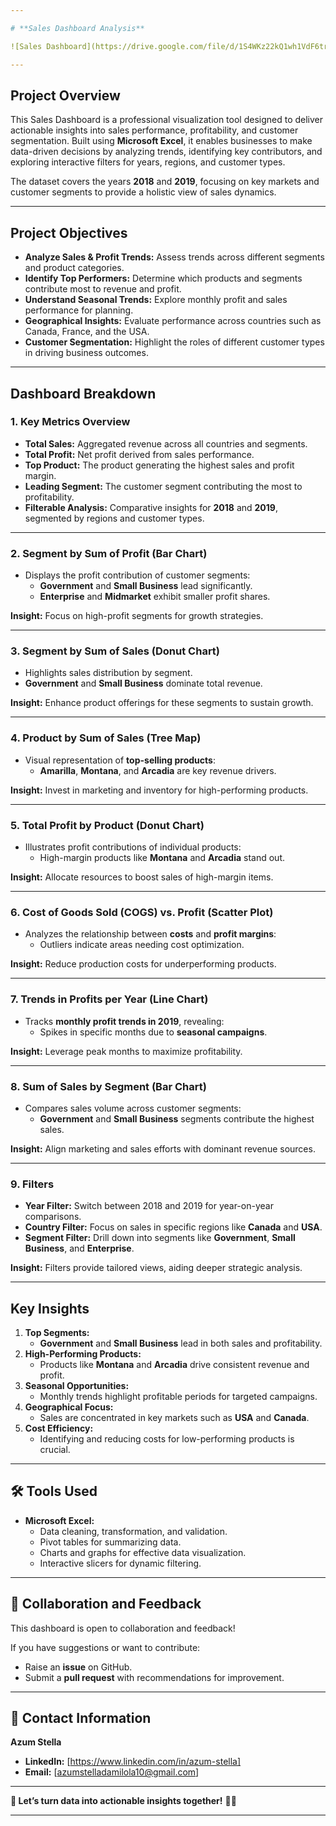 ```yaml
---

# **Sales Dashboard Analysis**  

![Sales Dashboard](https://drive.google.com/file/d/1S4WKz22kQ1wh1VdF6trJa4-MGDwitWzu/view?usp=drive_link)  

---
```


## **Project Overview**  
This Sales Dashboard is a professional visualization tool designed to deliver actionable insights into sales performance, profitability, and customer segmentation. Built using **Microsoft Excel**, it enables businesses to make data-driven decisions by analyzing trends, identifying key contributors, and exploring interactive filters for years, regions, and customer types.  

The dataset covers the years **2018** and **2019**, focusing on key markets and customer segments to provide a holistic view of sales dynamics.  

---

## **Project Objectives**  
- **Analyze Sales & Profit Trends:** Assess trends across different segments and product categories.  
- **Identify Top Performers:** Determine which products and segments contribute most to revenue and profit.  
- **Understand Seasonal Trends:** Explore monthly profit and sales performance for planning.  
- **Geographical Insights:** Evaluate performance across countries such as Canada, France, and the USA.  
- **Customer Segmentation:** Highlight the roles of different customer types in driving business outcomes.  

---

## **Dashboard Breakdown**  

### **1. Key Metrics Overview**  
- **Total Sales:** Aggregated revenue across all countries and segments.  
- **Total Profit:** Net profit derived from sales performance.  
- **Top Product:** The product generating the highest sales and profit margin.  
- **Leading Segment:** The customer segment contributing the most to profitability.  
- **Filterable Analysis:** Comparative insights for **2018** and **2019**, segmented by regions and customer types.  

---

### **2. Segment by Sum of Profit (Bar Chart)**  
- Displays the profit contribution of customer segments:  
  - **Government** and **Small Business** lead significantly.  
  - **Enterprise** and **Midmarket** exhibit smaller profit shares.  

**Insight:** Focus on high-profit segments for growth strategies.  

---

### **3. Segment by Sum of Sales (Donut Chart)**  
- Highlights sales distribution by segment.  
- **Government** and **Small Business** dominate total revenue.  

**Insight:** Enhance product offerings for these segments to sustain growth.  

---

### **4. Product by Sum of Sales (Tree Map)**  
- Visual representation of **top-selling products**:  
  - **Amarilla**, **Montana**, and **Arcadia** are key revenue drivers.  

**Insight:** Invest in marketing and inventory for high-performing products.  

---

### **5. Total Profit by Product (Donut Chart)**  
- Illustrates profit contributions of individual products:  
  - High-margin products like **Montana** and **Arcadia** stand out.  

**Insight:** Allocate resources to boost sales of high-margin items.  

---

### **6. Cost of Goods Sold (COGS) vs. Profit (Scatter Plot)**  
- Analyzes the relationship between **costs** and **profit margins**:  
  - Outliers indicate areas needing cost optimization.  

**Insight:** Reduce production costs for underperforming products.  

---

### **7. Trends in Profits per Year (Line Chart)**  
- Tracks **monthly profit trends in 2019**, revealing:  
  - Spikes in specific months due to **seasonal campaigns**.  

**Insight:** Leverage peak months to maximize profitability.  

---

### **8. Sum of Sales by Segment (Bar Chart)**  
- Compares sales volume across customer segments:  
  - **Government** and **Small Business** segments contribute the highest sales.  

**Insight:** Align marketing and sales efforts with dominant revenue sources.  

---

### **9. Filters**  
- **Year Filter:** Switch between 2018 and 2019 for year-on-year comparisons.  
- **Country Filter:** Focus on sales in specific regions like **Canada** and **USA**.  
- **Segment Filter:** Drill down into segments like **Government**, **Small Business**, and **Enterprise**.  

**Insight:** Filters provide tailored views, aiding deeper strategic analysis.  

---

## **Key Insights**  
1. **Top Segments:**  
   - **Government** and **Small Business** lead in both sales and profitability.  
2. **High-Performing Products:**  
   - Products like **Montana** and **Arcadia** drive consistent revenue and profit.  
3. **Seasonal Opportunities:**  
   - Monthly trends highlight profitable periods for targeted campaigns.  
4. **Geographical Focus:**  
   - Sales are concentrated in key markets such as **USA** and **Canada**.  
5. **Cost Efficiency:**  
   - Identifying and reducing costs for low-performing products is crucial.  

---

## 🛠 **Tools Used**  
- **Microsoft Excel:**  
   - Data cleaning, transformation, and validation.  
   - Pivot tables for summarizing data.  
   - Charts and graphs for effective data visualization.  
   - Interactive slicers for dynamic filtering.  

---

## 🤝 **Collaboration and Feedback**  
This dashboard is open to collaboration and feedback!  

If you have suggestions or want to contribute:  
- Raise an **issue** on GitHub.  
- Submit a **pull request** with recommendations for improvement.  

--- 

## 📧 **Contact Information**  
**Azum Stella**  
- **LinkedIn:** [https://www.linkedin.com/in/azum-stella]  
- **Email:** [azumstelladamilola10@gmail.com]  

---

**🔗 Let’s turn data into actionable insights together!** 🚀✨  

---

